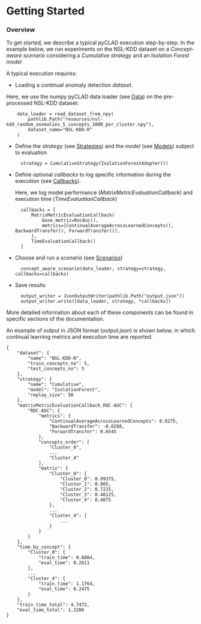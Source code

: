 # Getting Started

### Overview 

To get started, we describe a typical pyCLAD execution step-by-step. 
In the example below, we run experiments on the NSL-KDD dataset on a *Concept-aware scenario* considering a *Cumulative strategy* and an *Isolation Forest model*

A typical execution requires:

- Loading a continual anomaly detection *dataset*. 

Here, we use the numpy pyCLAD data loader (see [Data](data.md)) on the pre-processed NSL-KDD dataset:
 
        data_loader = read_dataset_from_npy(
            pathlib.Path("resources/nsl-kdd_random_anomalies_5_concepts_1000_per_cluster.npy"), 
            dataset_name="NSL-KDD-R"
        )

- Define the *strategy* (see [Strategies](strategies.md)) and the *model* (see [Models](models.md)) subject to evaluation 

        strategy = CumulativeStrategy(IsolationForestAdapter())
 
- Define optional *callbacks* to log specific information during the execution (see [Callbacks](callbacks.md)).

  Here, we log model performance (*MatrixMetricEvaluationCallback*) and execution time (*TimeEvaluationCallback*)

        callbacks = [
            MatrixMetricEvaluationCallback(
                base_metric=RocAuc(),
                metrics=[ContinualAverageAcrossLearnedConcepts(), BackwardTransfer(), ForwardTransfer()],
            ),
            TimeEvaluationCallback()
        ]

- Choose and run a *scenario* (see [Scenarios](scenarios.md))

        concept_aware_scenario(data_loader, strategy=strategy, callbacks=callbacks)

- Save results

        output_writer = JsonOutputWriter(pathlib.Path("output.json"))
        output_writer.write([data_loader, strategy, *callbacks])

More detailed information about each of these components can be found in specific sections of the documentation.

An example of output in JSON format (*output.json*) is shown below, in which continual learning metrics and execution time are reported.
    
    {
        "dataset": {
            "name": "NSL-KDD-R",
            "train_concepts_no": 5,
            "test_concepts_no": 5
        },
        "strategy": {
            "name": "Cumulative",
            "model": "IsolationForest",
            "replay_size": 50
        },
        "matrixMetricEvaluationCallback_ROC-AUC": {
            "ROC-AUC": {
                "metrics": {
                    "ContinualAverageAcrossLearnedConcepts": 0.9275,
                    "BackwardTransfer": -0.0288,
                    "ForwardTransfer": 0.6545
                },
                "concepts_order": [
                    "Cluster_0",
                    ...
                    "Cluster_4"
                ],
                "matrix": {
                    "Cluster_0": {
                        "Cluster_0": 0.99375,
                        "Cluster_1": 0.905,
                        "Cluster_2": 0.7225,
                        "Cluster_3": 0.48125,
                        "Cluster_4": 0.4875
                    },
                    ...
                    "Cluster_4": {
                        ...
                    }
                }
            }
        },
        "time_by_concept": {
            "Cluster_0": {
                "train_time": 0.6884,
                "eval_time": 0.2611
            },
            ...
            "Cluster_4": {
                "train_time": 1.1764,
                "eval_time": 0.2475
            }
        },
        "train_time_total": 4.7472,
        "eval_time_total": 1.2206
    }

